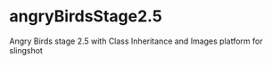 # angryBirdsStage2.5
Angry Birds stage 2.5 with Class Inheritance and Images
platform for slingshot
